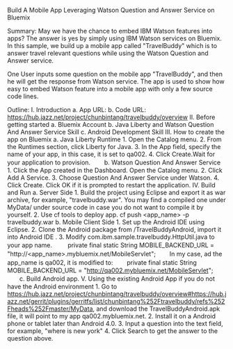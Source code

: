 Build A Mobile App Leveraging Watson Question and Answer Service on Bluemix

Summary:
May we have the chance to embed IBM Watson features into apps? The answer is yes by simply using IBM Watson services on Bluemix. In this sample, we build up a mobile app called "TravelBuddy" which is to answer travel relevant questions while using the Watson Question and Answer service.

One User inputs some question on the mobile app "TravelBuddy", and then he will get the response from Watson service. The app is used to show how easy to embed Watson feature into a mobile app with only a few source code lines.

Outline:
I. Introduction
	a.  App URL: 
	b.  Code URL: https://hub.jazz.net/project/chunbintang/travelbuddy/overview
II. Before getting started
	a.  Bluemix Account
	b.  Java Liberty and Watson Question And Answer Service Skill
	c.  Android Development Skill
III. How to create the app on Bluemix
	a.  Java Liberty Runtime
        1. Open the Catalog menu.
		2. From the Runtimes section, click Liberty for Java.
        3. In the App field, specify the name of your app, in this case, it is set to qa002.
        4. Click Create.Wait for your application to provision.
　　b.  Watson Question And Answer Service
        1. Click the App created in the Dashboard. Open the Catalog menu.
		2. Click Add A Service.
        3. Choose Question And Answer Service under Watson.
		4. Click Create. Click OK if it is prompted to restart the application.
IV. Build and Run
	a.  Server Side
        1. Build the project using Eclipse and export it as war archive, for example, "travelbuddy.war". You may find a compiled one under MyData/ under source code in case you do not want to compile it by yourself.
		2. Use cf tools to deploy app.
cf push <app_name> -p travelbuddy.war
	b.  Mobile Client Side
        1. Set up the Android IDE using Eclipse.
		2. Clone the Android package from  /TravelBuddyAndroid, import it into Android IDE .
		3. Modify com.ibm.sample.travelbuddy.HttpUtil.java to your app name.
　　	private final static String MOBILE_BACKEND_URL = "http://<app_name>.mybluemix.net/MobileServlet";
　　In my case, ad the app_name is qa002, it is modified to:
　　private final static String MOBILE_BACKEND_URL = "http://qa002.mybluemix.net/MobileServlet";
　　c. Build Android app.
V. Using the existing Android App if you do not have the Android environment 
        1. Go to https://hub.jazz.net/project/chunbintang/travelbuddy/overview#https://hub.jazz.net/gerrit/plugins/gerritfs/list/chunbintang%252Ftravelbuddy/refs%252Fheads%252Fmaster/MyData, and download the TravelBuddyAndroid.apk file, it will point to my app qa002.mybluemix.net.
		2. Install it on a Android phone or tablet later than Android 4.0.
		3. Input a question into the text field, for example, "where is new york"
		4. Click Search to get the answer to the question above.